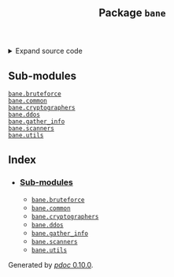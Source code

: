 <body>
<main>
<article id="content">
<header>
<h1 class="title">Package <code>bane</code></h1>
</header>
<section id="section-intro">
<details class="source">
<summary>
<span>Expand source code</span>
</summary>
<pre><code class="python">#coding: utf-8


__version__=&#39;5.0.0&#39;

__author__=&#34;Ala Bouali&#34;

__author_nicknames__=[&#34;Merlin&#34;, &#34;Chaotic Mind&#34;, &#34;Ala&#34;, &#34;Mr. Ego&#34;]

__author_email__=&#34;ala.bouali.1997@gmail.com&#34;

__author_github__=&#34;https://github.com/AlaBouali&#34;

__author_linkedin__=&#34;https://tn.linkedin.com/in/ala-bouali&#34;


from bane.bruteforce import *
from bane.common import *
from bane.cryptographers import *
from bane.ddos import *
from bane.gather_info import *
from bane.scanners import *
from bane.utils import *</code></pre>
</details>
</section>
<section>
<h2 class="section-title" id="header-submodules">Sub-modules</h2>
<dl>
<dt><code class="name"><a title="bane.bruteforce" href="bruteforce/index.md">bane.bruteforce</a></code></dt>
<dd>
<div class="desc"></div>
</dd>
<dt><code class="name"><a title="bane.common" href="common/index.md">bane.common</a></code></dt>
<dd>
<div class="desc"></div>
</dd>
<dt><code class="name"><a title="bane.cryptographers" href="cryptographers/index.md">bane.cryptographers</a></code></dt>
<dd>
<div class="desc"></div>
</dd>
<dt><code class="name"><a title="bane.ddos" href="ddos/index.md">bane.ddos</a></code></dt>
<dd>
<div class="desc"></div>
</dd>
<dt><code class="name"><a title="bane.gather_info" href="gather_info/index.md">bane.gather_info</a></code></dt>
<dd>
<div class="desc"></div>
</dd>
<dt><code class="name"><a title="bane.scanners" href="scanners/index.md">bane.scanners</a></code></dt>
<dd>
<div class="desc"></div>
</dd>
<dt><code class="name"><a title="bane.utils" href="utils/index.md">bane.utils</a></code></dt>
<dd>
<div class="desc"></div>
</dd>
</dl>
</section>
<section>
</section>
<section>
</section>
<section>
</section>
</article>
<nav id="sidebar">
<h1>Index</h1>
<div class="toc">
<ul></ul>
</div>
<ul id="index">
<li><h3><a href="#header-submodules">Sub-modules</a></h3>
<ul>
<li><code><a title="bane.bruteforce" href="bruteforce/index.md">bane.bruteforce</a></code></li>
<li><code><a title="bane.common" href="common/index.md">bane.common</a></code></li>
<li><code><a title="bane.cryptographers" href="cryptographers/index.md">bane.cryptographers</a></code></li>
<li><code><a title="bane.ddos" href="ddos/index.md">bane.ddos</a></code></li>
<li><code><a title="bane.gather_info" href="gather_info/index.md">bane.gather_info</a></code></li>
<li><code><a title="bane.scanners" href="scanners/index.md">bane.scanners</a></code></li>
<li><code><a title="bane.utils" href="utils/index.md">bane.utils</a></code></li>
</ul>
</li>
</ul>
</nav>
</main>
<footer id="footer">
<p>Generated by <a href="https://pdoc3.github.io/pdoc" title="pdoc: Python API documentation generator"><cite>pdoc</cite> 0.10.0</a>.</p>
</footer>
</body>
</html>